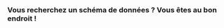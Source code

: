 
<br />

### Vous recherchez un schéma de données ? Vous êtes au bon endroit !

<SchemaCards option="description" />